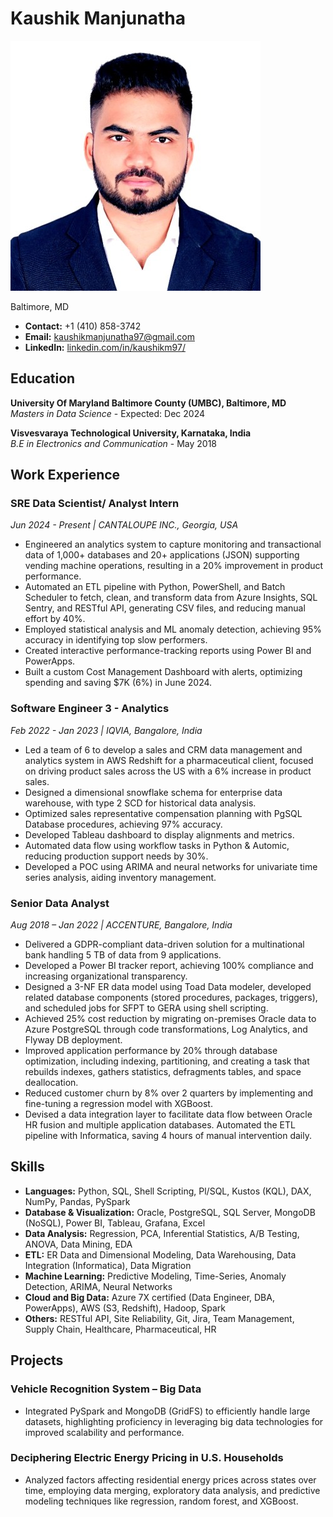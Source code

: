 # Kaushik Manjunatha

![Headshot](./docs/headshot.jpeg)

Baltimore, MD  
- **Contact:** +1 (410) 858-3742  
- **Email:** [kaushikmanjunatha97@gmail.com](mailto:kaushikmanjunatha97@gmail.com)  
- **LinkedIn:** [linkedin.com/in/kaushikm97/](https://www.linkedin.com/in/kaushikm97/)

## Education

**University Of Maryland Baltimore County (UMBC), Baltimore, MD**  
*Masters in Data Science* - Expected: Dec 2024

**Visvesvaraya Technological University, Karnataka, India**  
*B.E in Electronics and Communication* - May 2018

## Work Experience

### **SRE Data Scientist/ Analyst Intern**  
*Jun 2024 - Present | CANTALOUPE INC., Georgia, USA*
- Engineered an analytics system to capture monitoring and transactional data of 1,000+ databases and 20+ applications (JSON) supporting vending machine operations, resulting in a 20% improvement in product performance.
- Automated an ETL pipeline with Python, PowerShell, and Batch Scheduler to fetch, clean, and transform data from Azure Insights, SQL Sentry, and RESTful API, generating CSV files, and reducing manual effort by 40%.
- Employed statistical analysis and ML anomaly detection, achieving 95% accuracy in identifying top slow performers.
- Created interactive performance-tracking reports using Power BI and PowerApps.
- Built a custom Cost Management Dashboard with alerts, optimizing spending and saving $7K (6%) in June 2024.

### **Software Engineer 3 - Analytics**  
*Feb 2022 - Jan 2023 | IQVIA, Bangalore, India*
- Led a team of 6 to develop a sales and CRM data management and analytics system in AWS Redshift for a pharmaceutical client, focused on driving product sales across the US with a 6% increase in product sales.
- Designed a dimensional snowflake schema for enterprise data warehouse, with type 2 SCD for historical data analysis.
- Optimized sales representative compensation planning with PgSQL Database procedures, achieving 97% accuracy.
- Developed Tableau dashboard to display alignments and metrics.
- Automated data flow using workflow tasks in Python & Automic, reducing production support needs by 30%.
- Developed a POC using ARIMA and neural networks for univariate time series analysis, aiding inventory management.

### **Senior Data Analyst**  
*Aug 2018 – Jan 2022 | ACCENTURE, Bangalore, India*
- Delivered a GDPR-compliant data-driven solution for a multinational bank handling 5 TB of data from 9 applications.
- Developed a Power BI tracker report, achieving 100% compliance and increasing organizational transparency.
- Designed a 3-NF ER data model using Toad Data modeler, developed related database components (stored procedures, packages, triggers), and scheduled jobs for SFPT to GERA using shell scripting.
- Achieved 25% cost reduction by migrating on-premises Oracle data to Azure PostgreSQL through code transformations, Log Analytics, and Flyway DB deployment.
- Improved application performance by 20% through database optimization, including indexing, partitioning, and creating a task that rebuilds indexes, gathers statistics, defragments tables, and space deallocation.
- Reduced customer churn by 8% over 2 quarters by implementing and fine-tuning a regression model with XGBoost.
- Devised a data integration layer to facilitate data flow between Oracle HR fusion and multiple application databases. Automated the ETL pipeline with Informatica, saving 4 hours of manual intervention daily.

## Skills

- **Languages:** Python, SQL, Shell Scripting, Pl/SQL, Kustos (KQL), DAX, NumPy, Pandas, PySpark
- **Database & Visualization:** Oracle, PostgreSQL, SQL Server, MongoDB (NoSQL), Power BI, Tableau, Grafana, Excel
- **Data Analysis:** Regression, PCA, Inferential Statistics, A/B Testing, ANOVA, Data Mining, EDA
- **ETL:** ER Data and Dimensional Modeling, Data Warehousing, Data Integration (Informatica), Data Migration
- **Machine Learning:** Predictive Modeling, Time-Series, Anomaly Detection, ARIMA, Neural Networks
- **Cloud and Big Data:** Azure 7X certified (Data Engineer, DBA, PowerApps), AWS (S3, Redshift), Hadoop, Spark
- **Others:** RESTful API, Site Reliability, Git, Jira, Team Management, Supply Chain, Healthcare, Pharmaceutical, HR


## Projects

### **Vehicle Recognition System – Big Data**
- Integrated PySpark and MongoDB (GridFS) to efficiently handle large datasets, highlighting proficiency in leveraging big data technologies for improved scalability and performance.

### **Deciphering Electric Energy Pricing in U.S. Households**
- Analyzed factors affecting residential energy prices across states over time, employing data merging, exploratory data analysis, and predictive modeling techniques like regression, random forest, and XGBoost.

